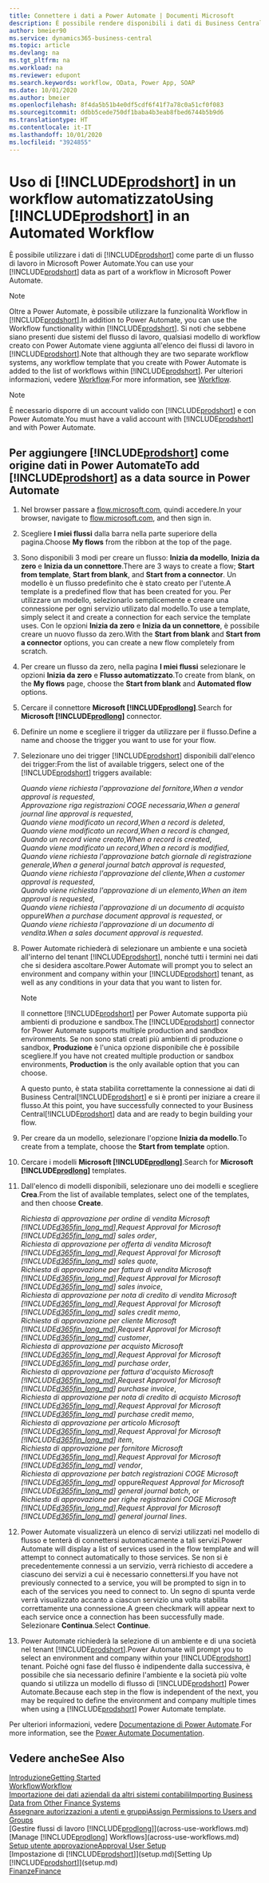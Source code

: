 ```yaml
---
title: Connettere i dati a Power Automate | Documenti Microsoft
description: È possibile rendere disponibili i dati di Business Central come origine dati e specificare un URL OData dei service Web per creare un workflow automatizzato.
author: bmeier90
ms.service: dynamics365-business-central
ms.topic: article
ms.devlang: na
ms.tgt_pltfrm: na
ms.workload: na
ms.reviewer: edupont
ms.search.keywords: workflow, OData, Power App, SOAP
ms.date: 10/01/2020
ms.author: bmeier
ms.openlocfilehash: 8f4da5b51b4e0df5cdf6f41f7a78c0a51cf0f083
ms.sourcegitcommit: ddbb5cede750df1baba4b3eab8fbed6744b5b9d6
ms.translationtype: HT
ms.contentlocale: it-IT
ms.lasthandoff: 10/01/2020
ms.locfileid: "3924855"
---
```

# <a name="using-prodshort-in-an-automated-workflow"></a><span data-ttu-id="92f58-103">Uso di [!INCLUDE[prodshort](includes/prodshort.md)] in un workflow automatizzato</span><span class="sxs-lookup"><span data-stu-id="92f58-103">Using [!INCLUDE[prodshort](includes/prodshort.md)] in an Automated Workflow</span></span>

<span data-ttu-id="92f58-104">È possibile utilizzare i dati di [!INCLUDE[prodshort](includes/prodshort.md)] come parte di un flusso di lavoro in Microsoft Power Automate.</span><span class="sxs-lookup"><span data-stu-id="92f58-104">You can use your [!INCLUDE[prodshort](includes/prodshort.md)] data as part of a workflow in Microsoft Power Automate.</span></span>

> [!NOTE]
> <span data-ttu-id="92f58-105">Oltre a Power Automate, è possibile utilizzare la funzionalità Workflow in [!INCLUDE[prodshort](includes/prodshort.md)].</span><span class="sxs-lookup"><span data-stu-id="92f58-105">In addition to Power Automate, you can use the Workflow functionality within [!INCLUDE[prodshort](includes/prodshort.md)].</span></span> <span data-ttu-id="92f58-106">Si noti che sebbene siano presenti due sistemi del flusso di lavoro, qualsiasi modello di workflow creato con Power Automate viene aggiunta all'elenco dei flussi di lavoro in [!INCLUDE[prodshort](includes/prodshort.md)].</span><span class="sxs-lookup"><span data-stu-id="92f58-106">Note that although they are two separate workflow systems, any workflow template that you create with Power Automate is added to the list of workflows  within [!INCLUDE[prodshort](includes/prodshort.md)].</span></span> <span data-ttu-id="92f58-107">Per ulteriori informazioni, vedere [Workflow](across-workflow.md).</span><span class="sxs-lookup"><span data-stu-id="92f58-107">For more information, see [Workflow](across-workflow.md).</span></span>  

> [!NOTE]  
> <span data-ttu-id="92f58-108">È necessario disporre di un account valido con [!INCLUDE[prodshort](includes/prodshort.md)] e con Power Automate.</span><span class="sxs-lookup"><span data-stu-id="92f58-108">You must have a valid account with [!INCLUDE[prodshort](includes/prodshort.md)] and with Power Automate.</span></span>  

## <a name="to-add-prodshort-as-a-data-source-in-power-automate"></a><span data-ttu-id="92f58-109">Per aggiungere [!INCLUDE[prodshort](includes/prodshort.md)] come origine dati in Power Automate</span><span class="sxs-lookup"><span data-stu-id="92f58-109">To add [!INCLUDE[prodshort](includes/prodshort.md)] as a data source in Power Automate</span></span>

1. <span data-ttu-id="92f58-110">Nel browser passare a [flow.microsoft.com](https://flow.microsoft.com), quindi accedere.</span><span class="sxs-lookup"><span data-stu-id="92f58-110">In your browser, navigate to [flow.microsoft.com](https://flow.microsoft.com), and then sign in.</span></span>
2. <span data-ttu-id="92f58-111">Scegliere **I miei flussi** dalla barra nella parte superiore della pagina.</span><span class="sxs-lookup"><span data-stu-id="92f58-111">Choose **My flows** from the ribbon at the top of the page.</span></span>
3. <span data-ttu-id="92f58-112">Sono disponibili 3 modi per creare un flusso: **Inizia da modello**, **Inizia da zero** e **Inizia da un connettore**.</span><span class="sxs-lookup"><span data-stu-id="92f58-112">There are 3 ways to create a flow; **Start from template**, **Start from blank**, and **Start from a connector**.</span></span> <span data-ttu-id="92f58-113">Un modello è un flusso predefinito che è stato creato per l'utente.</span><span class="sxs-lookup"><span data-stu-id="92f58-113">A template is a predefined flow that has been created for you.</span></span> <span data-ttu-id="92f58-114">Per utilizzare un modello, selezionarlo semplicemente e creare una connessione per ogni servizio utilizato dal modello.</span><span class="sxs-lookup"><span data-stu-id="92f58-114">To use a template, simply select it and create a connection for each service the template uses.</span></span> <span data-ttu-id="92f58-115">Con le opzioni **Inizia da zero** e **Inizia da un connettore**, è possibile creare un nuovo flusso da zero.</span><span class="sxs-lookup"><span data-stu-id="92f58-115">With the **Start from blank** and **Start from a connector** options, you can create a new flow completely from scratch.</span></span>
4. <span data-ttu-id="92f58-116">Per creare un flusso da zero, nella pagina **I miei flussi** selezionare le opzioni **Inizia da zero** e **Flusso automatizzato**.</span><span class="sxs-lookup"><span data-stu-id="92f58-116">To create from blank, on the **My flows** page, choose the **Start from blank** and **Automated flow** options.</span></span>
5. <span data-ttu-id="92f58-117">Cercare il connettore **Microsoft [!INCLUDE[prodlong](includes/prodlong.md)]**.</span><span class="sxs-lookup"><span data-stu-id="92f58-117">Search for **Microsoft [!INCLUDE[prodlong](includes/prodlong.md)]** connector.</span></span>
6. <span data-ttu-id="92f58-118">Definire un nome e scegliere il trigger da utilizzare per il flusso.</span><span class="sxs-lookup"><span data-stu-id="92f58-118">Define a name and choose the trigger you want to use for your flow.</span></span>
7. <span data-ttu-id="92f58-119">Selezionare uno dei trigger [!INCLUDE[prodshort](includes/prodshort.md)] disponibili dall'elenco dei trigger:</span><span class="sxs-lookup"><span data-stu-id="92f58-119">From the list of available triggers, select one of the [!INCLUDE[prodshort](includes/prodshort.md)] triggers available:</span></span>  

    <span data-ttu-id="92f58-120">*Quando viene richiesta l'approvazione del fornitore*,</span><span class="sxs-lookup"><span data-stu-id="92f58-120">*When a vendor approval is requested*,</span></span>  
    <span data-ttu-id="92f58-121">*Approvazione riga registrazioni COGE necessaria*,</span><span class="sxs-lookup"><span data-stu-id="92f58-121">*When a general journal line approval is requested*,</span></span>  
    <span data-ttu-id="92f58-122">*Quando viene modificato un record*,</span><span class="sxs-lookup"><span data-stu-id="92f58-122">*When a record is deleted*,</span></span>  
    <span data-ttu-id="92f58-123">*Quando viene modificato un record*,</span><span class="sxs-lookup"><span data-stu-id="92f58-123">*When a record is changed*,</span></span>  
    <span data-ttu-id="92f58-124">*Quando un record viene creato*,</span><span class="sxs-lookup"><span data-stu-id="92f58-124">*When a record is created*,</span></span>  
    <span data-ttu-id="92f58-125">*Quando viene modificato un record*,</span><span class="sxs-lookup"><span data-stu-id="92f58-125">*When a record is modified*,</span></span>  
    <span data-ttu-id="92f58-126">*Quando viene richiesta l'approvazione batch giornale di registrazione generale*,</span><span class="sxs-lookup"><span data-stu-id="92f58-126">*When a general journal batch approval is requested*,</span></span>  
    <span data-ttu-id="92f58-127">*Quando viene richiesta l'approvazione del cliente*,</span><span class="sxs-lookup"><span data-stu-id="92f58-127">*When a customer approval is requested*,</span></span>  
    <span data-ttu-id="92f58-128">*Quando viene richiesta l'approvazione di un elemento*,</span><span class="sxs-lookup"><span data-stu-id="92f58-128">*When an item approval is requested*,</span></span>  
    <span data-ttu-id="92f58-129">*Quando viene richiesta l'approvazione di un documento di acquisto* oppure</span><span class="sxs-lookup"><span data-stu-id="92f58-129">*When a purchase document approval is requested*, or</span></span>  
    <span data-ttu-id="92f58-130">*Quando viene richiesta l'approvazione di un documento di vendita*.</span><span class="sxs-lookup"><span data-stu-id="92f58-130">*When a sales document approval is requested*.</span></span>

8. <span data-ttu-id="92f58-131">Power Automate richiederà di selezionare un ambiente e una società all'interno del tenant [!INCLUDE[prodshort](includes/prodshort.md)], nonché tutti i termini nei dati che si desidera ascoltare.</span><span class="sxs-lookup"><span data-stu-id="92f58-131">Power Automate will prompt you to select an environment and company within your [!INCLUDE[prodshort](includes/prodshort.md)] tenant, as well as any conditions in your data that you want to listen for.</span></span>

    > [!NOTE]
    > <span data-ttu-id="92f58-132">Il connettore [!INCLUDE[prodshort](includes/prodshort.md)] per Power Automate supporta più ambienti di produzione e sandbox.</span><span class="sxs-lookup"><span data-stu-id="92f58-132">The [!INCLUDE[prodshort](includes/prodshort.md)] connector for Power Automate supports multiple production and sandbox environments.</span></span> <span data-ttu-id="92f58-133">Se non sono stati creati più ambienti di produzione o sandbox, **Produzione** è l'unica opzione disponibile che è possibile scegliere.</span><span class="sxs-lookup"><span data-stu-id="92f58-133">If you have not created multiple production or sandbox environments, **Production** is the only available option that you can choose.</span></span>  

    <span data-ttu-id="92f58-134">A questo punto, è stata stabilita correttamente la connessione ai dati di Business Central[!INCLUDE[prodshort](includes/prodshort.md)] e si è pronti per iniziare a creare il flusso.</span><span class="sxs-lookup"><span data-stu-id="92f58-134">At this point, you have successfully connected to your Business Central[!INCLUDE[prodshort](includes/prodshort.md)] data and are ready to begin building your flow.</span></span>

9. <span data-ttu-id="92f58-135">Per creare da un modello, selezionare l'opzione **Inizia da modello**.</span><span class="sxs-lookup"><span data-stu-id="92f58-135">To create from a template, choose the **Start from template** option.</span></span>
10. <span data-ttu-id="92f58-136">Cercare i modelli **Microsoft [!INCLUDE[prodlong](includes/prodlong.md)]**.</span><span class="sxs-lookup"><span data-stu-id="92f58-136">Search for **Microsoft [!INCLUDE[prodlong](includes/prodlong.md)]** templates.</span></span>
11. <span data-ttu-id="92f58-137">Dall'elenco di modelli disponibili, selezionare uno dei modelli e scegliere **Crea**.</span><span class="sxs-lookup"><span data-stu-id="92f58-137">From the list of available templates, select one of the templates, and then choose **Create**.</span></span>  

    <span data-ttu-id="92f58-138">*Richiesta di approvazione per ordine di vendita Microsoft [!INCLUDE[d365fin_long_md](includes/d365fin_long_md.md)]*,</span><span class="sxs-lookup"><span data-stu-id="92f58-138">*Request Approval for Microsoft [!INCLUDE[d365fin_long_md](includes/d365fin_long_md.md)] sales order*,</span></span>  
    <span data-ttu-id="92f58-139">*Richiesta di approvazione per offerta di vendita Microsoft [!INCLUDE[d365fin_long_md](includes/d365fin_long_md.md)]*,</span><span class="sxs-lookup"><span data-stu-id="92f58-139">*Request Approval for Microsoft [!INCLUDE[d365fin_long_md](includes/d365fin_long_md.md)] sales quote*,</span></span>  
    <span data-ttu-id="92f58-140">*Richiesta di approvazione per fattura di vendita Microsoft [!INCLUDE[d365fin_long_md](includes/d365fin_long_md.md)]*,</span><span class="sxs-lookup"><span data-stu-id="92f58-140">*Request Approval for Microsoft [!INCLUDE[d365fin_long_md](includes/d365fin_long_md.md)] sales invoice*,</span></span>  
    <span data-ttu-id="92f58-141">*Richiesta di approvazione per nota di credito di vendita Microsoft [!INCLUDE[d365fin_long_md](includes/d365fin_long_md.md)]*,</span><span class="sxs-lookup"><span data-stu-id="92f58-141">*Request Approval for Microsoft [!INCLUDE[d365fin_long_md](includes/d365fin_long_md.md)] sales credit memo*,</span></span>  
    <span data-ttu-id="92f58-142">*Richiesta di approvazione per cliente Microsoft [!INCLUDE[d365fin_long_md](includes/d365fin_long_md.md)]*,</span><span class="sxs-lookup"><span data-stu-id="92f58-142">*Request Approval for Microsoft [!INCLUDE[d365fin_long_md](includes/d365fin_long_md.md)] customer*,</span></span>  
    <span data-ttu-id="92f58-143">*Richiesta di approvazione per acquisto Microsoft [!INCLUDE[d365fin_long_md](includes/d365fin_long_md.md)]*,</span><span class="sxs-lookup"><span data-stu-id="92f58-143">*Request Approval for Microsoft [!INCLUDE[d365fin_long_md](includes/d365fin_long_md.md)] purchase order*,</span></span>  
    <span data-ttu-id="92f58-144">*Richiesta di approvazione per fattura d'acquisto Microsoft [!INCLUDE[d365fin_long_md](includes/d365fin_long_md.md)]*,</span><span class="sxs-lookup"><span data-stu-id="92f58-144">*Request Approval for Microsoft [!INCLUDE[d365fin_long_md](includes/d365fin_long_md.md)] purchase invoice*,</span></span>  
    <span data-ttu-id="92f58-145">*Richiesta di approvazione per nota di credito di acquisto Microsoft [!INCLUDE[d365fin_long_md](includes/d365fin_long_md.md)]*,</span><span class="sxs-lookup"><span data-stu-id="92f58-145">*Request Approval for Microsoft [!INCLUDE[d365fin_long_md](includes/d365fin_long_md.md)] purchase credit memo*,</span></span>  
    <span data-ttu-id="92f58-146">*Richiesta di approvazione per articolo Microsoft [!INCLUDE[d365fin_long_md](includes/d365fin_long_md.md)]*,</span><span class="sxs-lookup"><span data-stu-id="92f58-146">*Request Approval for Microsoft [!INCLUDE[d365fin_long_md](includes/d365fin_long_md.md)] item*,</span></span>  
    <span data-ttu-id="92f58-147">*Richiesta di approvazione per fornitore Microsoft [!INCLUDE[d365fin_long_md](includes/d365fin_long_md.md)]*,</span><span class="sxs-lookup"><span data-stu-id="92f58-147">*Request Approval for Microsoft [!INCLUDE[d365fin_long_md](includes/d365fin_long_md.md)] vendor*,</span></span>  
    <span data-ttu-id="92f58-148">*Richiesta di approvazione per batch registrazioni COGE Microsoft [!INCLUDE[d365fin_long_md](includes/d365fin_long_md.md)]* oppure</span><span class="sxs-lookup"><span data-stu-id="92f58-148">*Request Approval for Microsoft [!INCLUDE[d365fin_long_md](includes/d365fin_long_md.md)] general journal batch*, or</span></span>    
    <span data-ttu-id="92f58-149">*Richiesta di approvazione per righe registrazioni COGE Microsoft [!INCLUDE[d365fin_long_md](includes/d365fin_long_md.md)]*,</span><span class="sxs-lookup"><span data-stu-id="92f58-149">*Request Approval for Microsoft [!INCLUDE[d365fin_long_md](includes/d365fin_long_md.md)] general journal lines*.</span></span>  
12. <span data-ttu-id="92f58-150">Power Automate visualizzerà un elenco di servizi utilizzati nel modello di flusso e tenterà di connettersi automaticamente a tali servizi.</span><span class="sxs-lookup"><span data-stu-id="92f58-150">Power Automate will display a list of services used in the flow template and will attempt to connect automatically to those services.</span></span> <span data-ttu-id="92f58-151">Se non si è precedentemente connessi a un servizio, verrà richiesto di accedere a ciascuno dei servizi a cui è necessario connettersi.</span><span class="sxs-lookup"><span data-stu-id="92f58-151">If you have not previously connected to a service, you will be prompted to sign in to each of the services you need to connect to.</span></span> <span data-ttu-id="92f58-152">Un segno di spunta verde verrà visualizzato accanto a ciascun servizio una volta stabilita correttamente una connessione.</span><span class="sxs-lookup"><span data-stu-id="92f58-152">A green checkmark will appear next to each service once a connection has been successfully made.</span></span> <span data-ttu-id="92f58-153">Selezionare **Continua**.</span><span class="sxs-lookup"><span data-stu-id="92f58-153">Select **Continue**.</span></span>
13. <span data-ttu-id="92f58-154">Power Automate richiederà la selezione di un ambiente e di una società nel tenant [!INCLUDE[prodshort](includes/prodshort.md)].</span><span class="sxs-lookup"><span data-stu-id="92f58-154">Power Automate will prompt you to select an environment and company within your [!INCLUDE[prodshort](includes/prodshort.md)] tenant.</span></span> <span data-ttu-id="92f58-155">Poiché ogni fase del flusso è indipendente dalla successiva, è possibile che sia necessario definire l'ambiente e la società più volte quando si utilizza un modello di flusso di [!INCLUDE[prodshort](includes/prodshort.md)] Power Automate.</span><span class="sxs-lookup"><span data-stu-id="92f58-155">Because each step in the flow is independent of the next, you may be required to define the environment and company multiple times when using a [!INCLUDE[prodshort](includes/prodshort.md)] Power Automate template.</span></span>

<span data-ttu-id="92f58-156">Per ulteriori informazioni, vedere [Documentazione di Power Automate](/power-automate/getting-started).</span><span class="sxs-lookup"><span data-stu-id="92f58-156">For more information, see the [Power Automate Documentation](/power-automate/getting-started).</span></span>

## <a name="see-also"></a><span data-ttu-id="92f58-157">Vedere anche</span><span class="sxs-lookup"><span data-stu-id="92f58-157">See Also</span></span>

[<span data-ttu-id="92f58-158">Introduzione</span><span class="sxs-lookup"><span data-stu-id="92f58-158">Getting Started</span></span>](product-get-started.md)  
[<span data-ttu-id="92f58-159">Workflow</span><span class="sxs-lookup"><span data-stu-id="92f58-159">Workflow</span></span>](across-workflow.md)  
[<span data-ttu-id="92f58-160">Importazione dei dati aziendali da altri sistemi contabili</span><span class="sxs-lookup"><span data-stu-id="92f58-160">Importing Business Data from Other Finance Systems</span></span>](across-import-data-configuration-packages.md)  
[<span data-ttu-id="92f58-161">Assegnare autorizzazioni a utenti e gruppi</span><span class="sxs-lookup"><span data-stu-id="92f58-161">Assign Permissions to Users and Groups</span></span>](ui-define-granular-permissions.md)  
<span data-ttu-id="92f58-162">[Gestire flussi di lavoro [!INCLUDE[prodlong](includes/prodlong.md)]](across-use-workflows.md)</span><span class="sxs-lookup"><span data-stu-id="92f58-162">[Manage [!INCLUDE[prodlong](includes/prodlong.md)] Workflows](across-use-workflows.md)</span></span>  
[<span data-ttu-id="92f58-163">Setup utente approvazione</span><span class="sxs-lookup"><span data-stu-id="92f58-163">Approval User Setup</span></span>](across-how-to-set-up-approval-users.md)  
<span data-ttu-id="92f58-164">[Impostazione di [!INCLUDE[prodshort](includes/prodshort.md)]](setup.md)</span><span class="sxs-lookup"><span data-stu-id="92f58-164">[Setting Up [!INCLUDE[prodshort](includes/prodshort.md)]](setup.md)</span></span>  
[<span data-ttu-id="92f58-165">Finanze</span><span class="sxs-lookup"><span data-stu-id="92f58-165">Finance</span></span>](finance.md)  
